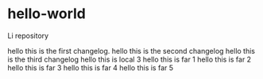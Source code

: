 # hello-world
Li repository

hello this is the first changelog.
hello this is the second changelog
hello this is the third changelog
hello this is local 3
hello this is far 1
hello this is far 2
hello this is far 3
hello this is far 4
hello this is far 5
